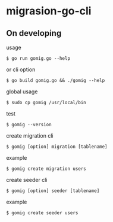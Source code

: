 # migrasion-go-cli

## On developing 

usage

`$ go run gomig.go --help`

or cli option

`$ go build gomig.go && ./gomig --help`

global usage

`$ sudo cp gomig /usr/local/bin`

test

`$ gomig --version`

create migration cli

`$ gomig [option] migration [tablename]`

example

`$ gomig create migration users`

create seeder cli

`$ gomig [option] seeder [tablename]`

example

`$ gomig create seeder users`